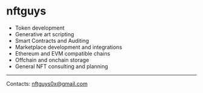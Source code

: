 # nftguys

- Token development
- Generative art scripting
- Smart Contracts and Auditing
- Marketplace development and integrations
- Ethereum and EVM compatible chains
- Offchain and onchain storage
- General NFT consulting and planning

---

Contacts: nftguys0x@gmail.com
